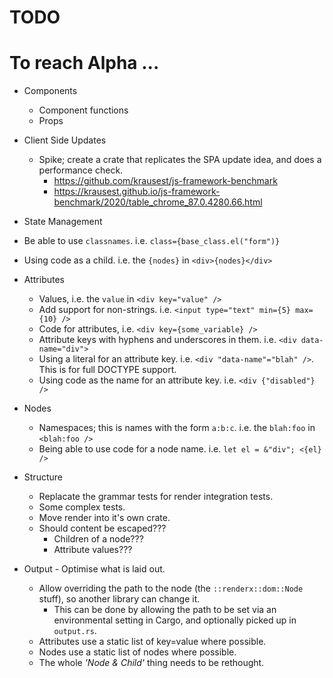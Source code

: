 # TODO

# To reach Alpha ...

  * Components
    * Component functions
    * Props

  * Client Side Updates
    * Spike; create a crate that replicates the SPA update idea, and does a performance check.
      * https://github.com/krausest/js-framework-benchmark
      * https://krausest.github.io/js-framework-benchmark/2020/table_chrome_87.0.4280.66.html

  * State Management
  * Be able to use `classnames`. i.e. `class={base_class.el("form")}`
  - Using code as a child. i.e. the `{nodes}` in `<div>{nodes}</div>`

  * Attributes
    - Values, i.e. the `value` in `<div key="value" />`
    - Add support for non-strings. i.e. `<input type="text" min={5} max={10} />`
    - Code for attributes, i.e. `<div key={some_variable} />`
    - Attribute keys with hyphens and underscores in them. i.e. `<div data-name="div">`
    - Using a literal for an attribute key. i.e. `<div "data-name"="blah" />`. This is for full DOCTYPE support.
    - Using code as the name for an attribute key. i.e. `<div {"disabled"} />`

  * Nodes
    - Namespaces; this is names with the form `a:b:c`. i.e. the `blah:foo` in `<blah:foo />`
    - Being able to use code for a node name. i.e. `let el = &"div"; <{el} />`

  * Structure
    * Replacate the grammar tests for render integration tests.
    * Some complex tests.
    * Move render into it's own crate.
    * Should content be escaped???
      * Children of a node???
      * Attribute values???

  * Output - Optimise what is laid out.
    * Allow overriding the path to the node (the `::renderx::dom::Node` stuff), so another library can change it.
      * This can be done by allowing the path to be set via an environmental setting in Cargo, and optionally picked up in `output.rs`.
    * Attributes use a static list of key=value where possible.
    * Nodes use a static list of nodes where possible.
    * The whole _'Node & Child'_ thing needs to be rethought.
